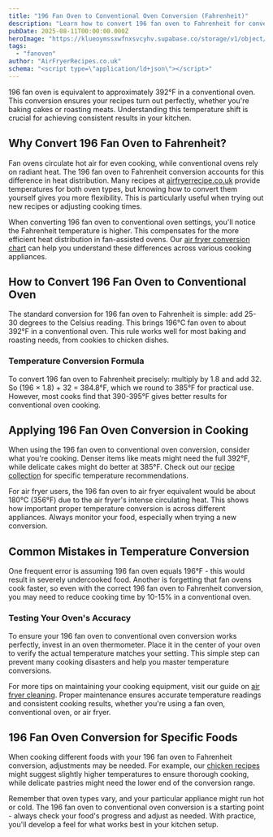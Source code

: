 ```yaml
---
title: "196 Fan Oven to Conventional Oven Conversion (Fahrenheit)"
description: "Learn how to convert 196 fan oven to Fahrenheit for conventional ovens with our easy guide. Get perfect results every time with accurate temperature conversions."
pubDate: 2025-08-11T00:00:00.000Z
heroImage: "https://klueoymssxwfnxsvcyhv.supabase.co/storage/v1/object/public/md/196-fan-oven-to-conventional-oven-conversion-fahrenheit-3e903e85.png"
tags:
  - "fanoven"
author: "AirFryerRecipes.co.uk"
schema: "<script type=\"application/ld+json\"></script>"
---
```


<p>196 fan oven is equivalent to approximately 392°F in a conventional oven. This conversion ensures your recipes turn out perfectly, whether you're baking cakes or roasting meats. Understanding this temperature shift is crucial for achieving consistent results in your kitchen.</p>

<h2>Why Convert 196 Fan Oven to Fahrenheit?</h2>
<p>Fan ovens circulate hot air for even cooking, while conventional ovens rely on radiant heat. The 196 fan oven to Fahrenheit conversion accounts for this difference in heat distribution. Many recipes at <a href=https://www.airfryerrecipe.co.uk>airfryerrecipe.co.uk</a> provide temperatures for both oven types, but knowing how to convert them yourself gives you more flexibility. This is particularly useful when trying out new recipes or adjusting cooking times.</p>

<p>When converting 196 fan oven to conventional oven settings, you'll notice the Fahrenheit temperature is higher. This compensates for the more efficient heat distribution in fan-assisted ovens. Our <a href=https://www.airfryerrecipe.co.uk/air-fryer-conversion-chart>air fryer conversion chart</a> can help you understand these differences across various cooking appliances.</p>

<h2>How to Convert 196 Fan Oven to Conventional Oven</h2>
<p>The standard conversion for 196 fan oven to Fahrenheit is simple: add 25-30 degrees to the Celsius reading. This brings 196°C fan oven to about 392°F in a conventional oven. This rule works well for most baking and roasting needs, from cookies to chicken dishes.</p>

<h3>Temperature Conversion Formula</h3>
<p>To convert 196 fan oven to Fahrenheit precisely: multiply by 1.8 and add 32. So (196 × 1.8) + 32 = 384.8°F, which we round to 385°F for practical use. However, most cooks find that 390-395°F gives better results for conventional oven cooking.</p>

<h2>Applying 196 Fan Oven Conversion in Cooking</h2>
<p>When using the 196 fan oven to conventional oven conversion, consider what you're cooking. Denser items like meats might need the full 392°F, while delicate cakes might do better at 385°F. Check out our <a href=https://www.airfryerrecipe.co.uk/recipes>recipe collection</a> for specific temperature recommendations.</p>

<p>For air fryer users, the 196 fan oven to air fryer equivalent would be about 180°C (356°F) due to the air fryer's intense circulating heat. This shows how important proper temperature conversion is across different appliances. Always monitor your food, especially when trying a new conversion.</p>

<h2>Common Mistakes in Temperature Conversion</h2>
<p>One frequent error is assuming 196 fan oven equals 196°F - this would result in severely undercooked food. Another is forgetting that fan ovens cook faster, so even with the correct 196 fan oven to Fahrenheit conversion, you may need to reduce cooking time by 10-15% in a conventional oven.</p>

<h3>Testing Your Oven's Accuracy</h3>
<p>To ensure your 196 fan oven to conventional oven conversion works perfectly, invest in an oven thermometer. Place it in the center of your oven to verify the actual temperature matches your setting. This simple step can prevent many cooking disasters and help you master temperature conversions.</p>

<p>For more tips on maintaining your cooking equipment, visit our guide on <a href=https://www.airfryerrecipe.co.uk/air-fryer-cleaner>air fryer cleaning</a>. Proper maintenance ensures accurate temperature readings and consistent cooking results, whether you're using a fan oven, conventional oven, or air fryer.</p>

<h2>196 Fan Oven Conversion for Specific Foods</h2>
<p>When cooking different foods with your 196 fan oven to Fahrenheit conversion, adjustments may be needed. For example, our <a href=https://www.airfryerrecipe.co.uk/recipe-category/chicken>chicken recipes</a> might suggest slightly higher temperatures to ensure thorough cooking, while delicate pastries might need the lower end of the conversion range.</p>

<p>Remember that oven types vary, and your particular appliance might run hot or cold. The 196 fan oven to conventional oven conversion is a starting point - always check your food's progress and adjust as needed. With practice, you'll develop a feel for what works best in your kitchen setup.</p>
